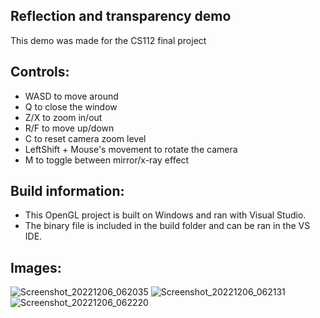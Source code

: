 ## Reflection and transparency demo
This demo was made for the CS112 final project

## Controls:
- WASD to move around
- Q to close the window
- Z/X to zoom in/out
- R/F to move up/down
- C to reset camera zoom level
- LeftShift + Mouse's movement to rotate the camera
- M to toggle between mirror/x-ray effect

## Build information:
- This OpenGL project is built on Windows and ran with Visual Studio.
- The binary file is included in the build folder and can be ran in the VS IDE.

## Images:
![Screenshot_20221206_062035](https://user-images.githubusercontent.com/63895487/225720538-2550a88f-2ed4-4bb4-a9f1-d140c5656a92.png)
![Screenshot_20221206_062131](https://user-images.githubusercontent.com/63895487/225720630-6ae68290-66e5-44f4-9e9d-e6da7212ddcb.png)
![Screenshot_20221206_062220](https://user-images.githubusercontent.com/63895487/225720646-c72afbef-7095-478e-b58f-ca1924e75d6d.png)
